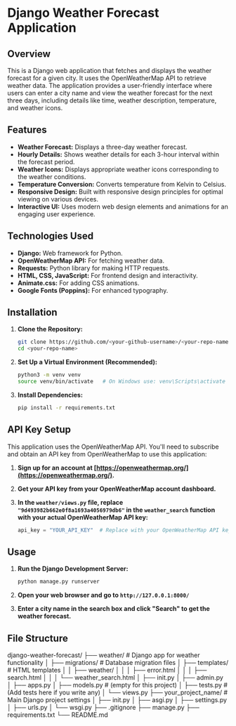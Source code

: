# Django Weather Forecast Application

## Overview

This is a Django web application that fetches and displays the weather forecast for a given city. It uses the OpenWeatherMap API to retrieve weather data. The application provides a user-friendly interface where users can enter a city name and view the weather forecast for the next three days, including details like time, weather description, temperature, and weather icons.

## Features

-   **Weather Forecast:** Displays a three-day weather forecast.
-   **Hourly Details:** Shows weather details for each 3-hour interval within the forecast period.
-   **Weather Icons:** Displays appropriate weather icons corresponding to the weather conditions.
-   **Temperature Conversion:** Converts temperature from Kelvin to Celsius.
-   **Responsive Design:** Built with responsive design principles for optimal viewing on various devices.
-   **Interactive UI:** Uses modern web design elements and animations for an engaging user experience.

## Technologies Used

-   **Django:** Web framework for Python.
-   **OpenWeatherMap API:** For fetching weather data.
-   **Requests:** Python library for making HTTP requests.
-   **HTML, CSS, JavaScript:** For frontend design and interactivity.
-   **Animate.css:** For adding CSS animations.
-   **Google Fonts (Poppins):** For enhanced typography.

## Installation

1. **Clone the Repository:**

    ```bash
    git clone https://github.com/<your-github-username>/<your-repo-name>.git
    cd <your-repo-name>
    ```

2. **Set Up a Virtual Environment (Recommended):**

    ```bash
    python3 -m venv venv
    source venv/bin/activate   # On Windows use: venv\Scripts\activate
    ```

3. **Install Dependencies:**

    ```bash
    pip install -r requirements.txt
    ```

## API Key Setup

This application uses the OpenWeatherMap API. You'll need to subscribe and obtain an API key from OpenWeatherMap to use this application:

1. **Sign up for an account at [https://openweathermap.org/](https://openweathermap.org/).**
2. **Get your API key from your OpenWeatherMap account dashboard.**
3. **In the `weather/views.py` file, replace `"9d493982b662e0f8a1693a4056979db6"` in the `weather_search` function with your actual OpenWeatherMap API key:**

    ```python
    api_key = "YOUR_API_KEY"  # Replace with your OpenWeatherMap API key
    ```

## Usage

1. **Run the Django Development Server:**

    ```bash
    python manage.py runserver
    ```

2. **Open your web browser and go to `http://127.0.0.1:8000/`**

3. **Enter a city name in the search box and click "Search" to get the weather forecast.**

## File Structure

django-weather-forecast/
├── weather/ # Django app for weather functionality
│ ├── migrations/ # Database migration files
│ ├── templates/ # HTML templates
│ │ ├── weather/
│ │ │ ├── error.html
│ │ │ ├── search.html
│ │ │ └── weather_search.html
│ ├── init.py
│ ├── admin.py
│ ├── apps.py
│ ├── models.py # (empty for this project)
│ ├── tests.py # (Add tests here if you write any)
│ └── views.py
├── your_project_name/ # Main Django project settings
│ ├── init.py
│ ├── asgi.py
│ ├── settings.py
│ ├── urls.py
│ └── wsgi.py
├── .gitignore
├── manage.py
├── requirements.txt
└── README.md